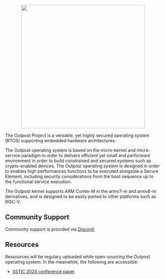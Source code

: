 <p align="center">
  <img width="400" src="https://github.org/outpost-os/.github/raw/main/profile/outpost.png">
</p>

The Outpost Project is a versatile, yet highly secured operating system (RTOS) supporting embedded hardware architectures.

The Outpost operating system is based on the micro-kernel and micro-service paradigm in order to delivers efficient yet small and performant environment in order to build constrained and secured systems such as crypto-enabled devices.
The Outpost operating system is designed in order to enables high performances functions to be executed alongside a Secure Element, including
security considerations from the boot sequence up to the functional service execution.

The Outpost kernel supports ARM Cortex-M in the armv7-m and armv8-m derivatives, and is designed to be easily ported to other platforms such as RISC-V.

## Community Support

Community support is provided via [Discord](https://discord.gg/939Tjte7);

## Resources

Ressources will be regulary uploaded while open-sourcing the Outpost operating system. In the meanwhile, the following are accessible:

   * [SSTIC 2024 conference paper](https://www.sstic.org/2024/presentation/once_upon_a_time_in_iot_an_industry-grade_os_perspective_for_iot_security/)
